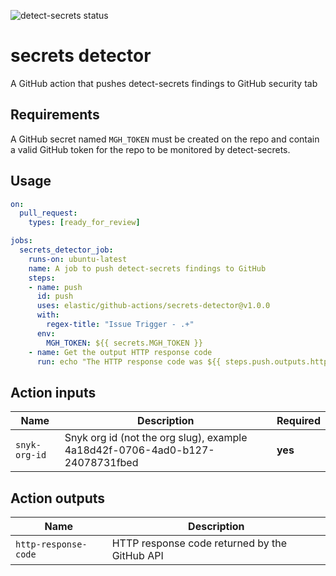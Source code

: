 ![detect-secrets status](https://github.com/pierre-ernst/github-actions/workflows/.github/workflows/run-detect-secrets-baseline.yml/badge.svg)

# secrets detector 

A GitHub action that pushes detect-secrets findings to GitHub security tab

## Requirements

A GitHub secret named `MGH_TOKEN` must be created on the repo and contain a valid GitHub token for the repo to be monitored by detect-secrets.

## Usage

```yml
on: 
  pull_request:
    types: [ready_for_review]

jobs:
  secrets_detector_job:
    runs-on: ubuntu-latest
    name: A job to push detect-secrets findings to GitHub
    steps:
    - name: push 
      id: push
      uses: elastic/github-actions/secrets-detector@v1.0.0 
      with:
        regex-title: "Issue Trigger - .+"
      env:  
        MGH_TOKEN: ${{ secrets.MGH_TOKEN }}  
    - name: Get the output HTTP response code
      run: echo "The HTTP response code was ${{ steps.push.outputs.http-response-code }}"

```

## Action inputs

| Name | Description | Required |
| --- | --- | ---|
| `snyk-org-id` | Snyk org id (not the org slug), example 4a18d42f-0706-4ad0-b127-24078731fbed | **yes** |

## Action outputs

| Name | Description |
| --- | ---|
| `http-response-code` | HTTP response code returned by the GitHub API |

